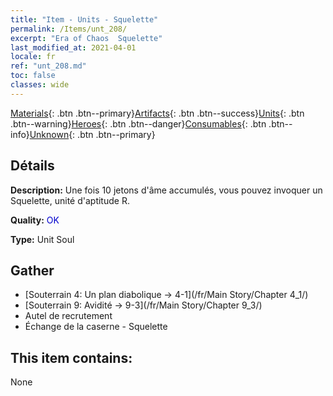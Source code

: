```yaml
---
title: "Item - Units - Squelette"
permalink: /Items/unt_208/
excerpt: "Era of Chaos  Squelette"
last_modified_at: 2021-04-01
locale: fr
ref: "unt_208.md"
toc: false
classes: wide
---
```

 [Materials](/fr/Items/){: .btn .btn--primary}[Artifacts](/fr/Items/Artifacts/){: .btn .btn--success}[Units](/fr/Items/Units/){: .btn .btn--warning}[Heroes](/fr/Items/Heroes/){: .btn .btn--danger}[Consumables](/fr/Items/Consumables/){: .btn .btn--info}[Unknown](/fr/Items/Unknown/){: .btn .btn--primary}

## Détails
 **Description:** Une fois 10 jetons d'âme accumulés, vous pouvez invoquer un Squelette, unité d'aptitude R.

 **Quality:** <span style="color: #0000CD">OK</span>

 **Type:** Unit Soul

## Gather

*    [Souterrain 4: Un plan diabolique -> 4-1](/fr/Main Story/Chapter 4_1/) 
*    [Souterrain 9: Avidité -> 9-3](/fr/Main Story/Chapter 9_3/) 
*    Autel de recrutement 
*    Échange de la caserne - Squelette 

## This item contains:

  None

